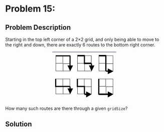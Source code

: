 # Problem 15:

## Problem Description

Starting in the top left corner of a 2×2 grid, and only being able to move to the right and down, there are exactly 6 routes to the bottom right corner.

<p align="center"><img src=".gitbook/assets/image (2).png" alt=""></p>

How many such routes are there through a given `gridSize`?

## Solution



## &#x20;
